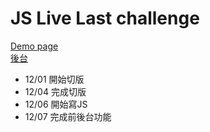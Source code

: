# JS Live Last challenge

[Demo page](https://tingminitime.github.io/JSLive_LastChallenge/) <br>
[後台](https://tingminitime.github.io/JSLive_LastChallenge/back.html)

* 12/01 開始切版
* 12/04 完成切版
* 12/06 開始寫JS
* 12/07 完成前後台功能